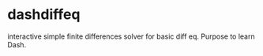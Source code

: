 # dashdiffeq
interactive simple finite differences solver for basic diff eq. Purpose to learn Dash. 
